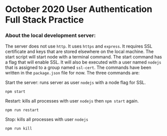 # October 2020 User Authentication Full Stack Practice

### About the local development server:
The server does not use `http`. It uses `https` and `express`. It requires SSL certificate and keys that are stored elsewhere on the local machine. The start script will start node with a terminal command. The start command has a flag that will enable SSL. It will also be executed with a user named `nodejs` that is assigned to a group named `ssl-cert`. The commands have been written in the `package.json` file for now. The three commands are:

Start the server: runs server as user `nodejs` with a node flag for SSL.
        
    npm start

Restart: kills all processes with user `nodejs` then `npm start` again.
    
    npm run restart

Stop: kills all processes with user `nodejs`

    npm run kill

